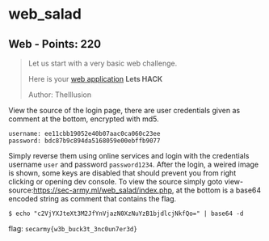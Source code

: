 # web_salad

## Web - Points: 220

> Let us start with a very basic web challenge.<br>
>
> Here is your <a href="https://sec-army.ml/web_salad/login.php">web application</a> <b>Lets HACK</b><br>
>
> Author: TheIllusion
>

View the source of the login page, there are user credentials given as comment at the bottom, encrypted with md5.

	username: ee11cbb19052e40b07aac0ca060c23ee
	password: bdc87b9c894da5168059e00ebffb9077

Simply reverse them using online services and login with the credentials username `user` and password `password1234`. After the login, a weired image is shown, some keys are disabled that should prevent you from right clicking or opening dev console. To view the source simply goto view-source:https://sec-army.ml/web_salad/index.php, at the bottom is a base64 encoded string as comment that contains the flag.

	$ echo "c2VjYXJteXt3M2JfYnVjazN0XzNuYzB1bjdlcjNkfQo=" | base64 -d

flag: `secarmy{w3b_buck3t_3nc0un7er3d}`